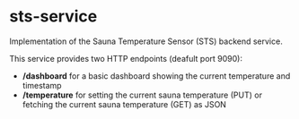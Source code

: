 # sts-service
Implementation of the Sauna Temperature Sensor (STS) backend service.

This service provides two HTTP endpoints (deafult port 9090): 
- <b>/dashboard</b> for a basic dashboard showing the current temperature and timestamp
- <b>/temperature</b> for setting the current sauna temperature (PUT) or fetching the current sauna temperature (GET) as JSON

